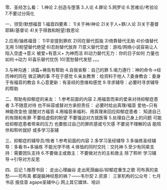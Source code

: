 零、圣经怎么看：
1.神论
2.创造与堕落
3.人论
4.罪论
5.网罗论
6.苦难论/考验论
7.不要过分简化

一、领受/默想福音
1.福音四要素：
1)关于神/神论 2)关于人+罪/人论 3)关于基督耶稣/基督论 4)关于得救和盼望/救恩论

2.应用/操练福音：
1)平安提到罪疚
2)同在替代孤独
3)倚靠替代无助
4)价值替代无用
5)盼望替代绝望
6)忍耐替代放弃
7)意义替代空虚：游戏/网络小说容易让人陷入空虚->意义 被爱+有意义+ 为神而活
8)动力替代无力：你的日子如何 力量也如何->动力
9)喜乐替代忧伤
10)宽恕替代发怒
。。。

3.与神沟通：诗篇+祷告有帮助
4.自我省察：自己的罪
5.竭力遵行：神的命令->经历神的同在 做正确的事 不在于感觉
6.亲友教育：给资料于他人
7.委身教会：委身于有福音的教会
8.心意更新：有圣经的思维和感觉
9.寻求辅导：必要时寻求辅导的帮助

二、帮助有抑郁症的亲友：
1.参考前面的内容
2.用福音而来的爱来对待抑郁症患者
3.不随意对待 也不纵容或替对方承担责任：
	必要时给出真理/福音 爱他~只有神能改变他 提醒对方福音
4.用福音来福利、用真理来回应抑郁症患者：
	知道自己的有限和有罪 不要给虚假的盼望 不要强迫对方就医等
5.处理自己身上的问题 可能给抑郁症患者带来的压力 也要胜过自己的罪疚感或亏欠感
	不要说不理解的话 能陪伴和聆听就好 或多学习圣辅

三、抑郁症的辅导员/牧者
1.参考前面的内容
2.多学习圣经辅导
3.多操练圣经辅导：多看书+多操练 不能光学不练
4.体恤的同时交托：交托神
5.至少有同辈支持：需要团队支持
6.不要做主或救主：不要做对方的主和救主
除了聆听 学习辅导->引导对方反思

四、后记
1.推荐书目：
走出心理幽谷
走出死荫幽谷/抑郁症重生之歌
司布真的哀愁——司布真
都是脑神经惹的祸？——韦尔契
2.资源：
三家机构的公众号：七月书店 报佳音 agape圣辅中心
网上其它媒体、培训

